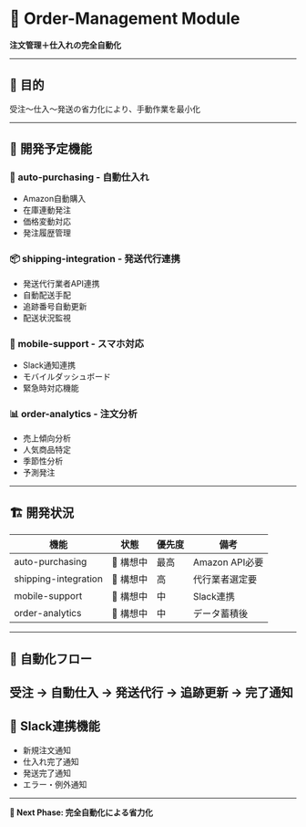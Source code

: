 # 🛒 Order-Management Module

**注文管理＋仕入れの完全自動化**

---

## 🎯 目的
受注～仕入～発送の省力化により、手動作業を最小化

---

## 🔄 開発予定機能

### 🤖 auto-purchasing - 自動仕入れ
- Amazon自動購入
- 在庫連動発注
- 価格変動対応
- 発注履歴管理

### 📦 shipping-integration - 発送代行連携
- 発送代行業者API連携
- 自動配送手配
- 追跡番号自動更新
- 配送状況監視

### 📱 mobile-support - スマホ対応
- Slack通知連携
- モバイルダッシュボード
- 緊急時対応機能

### 📊 order-analytics - 注文分析
- 売上傾向分析
- 人気商品特定
- 季節性分析
- 予測発注

---

## 🏗️ 開発状況

| 機能 | 状態 | 優先度 | 備考 |
|------|------|--------|------|
| auto-purchasing | 🔄 構想中 | 最高 | Amazon API必要 |
| shipping-integration | 🔄 構想中 | 高 | 代行業者選定要 |
| mobile-support | 🔄 構想中 | 中 | Slack連携 |
| order-analytics | 🔄 構想中 | 中 | データ蓄積後 |

---

## 🎯 自動化フロー
受注 → 自動仕入 → 発送代行 → 追跡更新 → 完了通知
---

## 📱 Slack連携機能

- 新規注文通知
- 仕入れ完了通知
- 発送完了通知
- エラー・例外通知

---

**🎯 Next Phase: 完全自動化による省力化**
